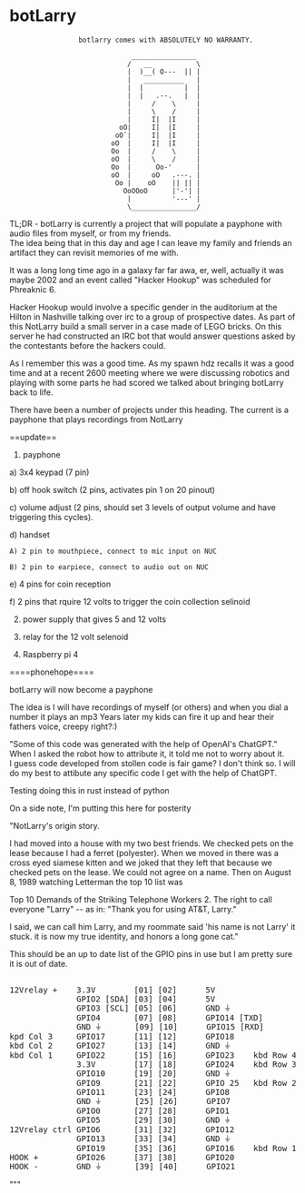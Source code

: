# botLarry
                     botlarry comes with ABSOLUTELY NO WARRANTY.

                                  ________________                       
                                 /   __           \
                                 |  )__( O---  || |                      
                                 |   __________   |
                                 |  |          |  |
                                 |  |   .--.   |  |                      
                                 |     /    \     |                      
                                 |     \    /     |                      
                                 |     I|  |I     |                      
                               oO|     I|  |I     |                      
                              oO`|     I|  |I     |                      
                             oO  |     I|  |I     |                      
                             Oo  |     /    \     |                      
                             oO  |     \    /     |                      
                             Oo  |      Oo-'      |                      
                             oO  |     oO   .---. |                      
                              Oo |    oO    || || |                      
                                OoOOoO      |'-'| |                      
                                 |          '---' |                      
                                 \________________/


TL;DR - botLarry is currently a project that will populate a payphone with audio files from myself, or from my friends.  
The idea being that in this day and age I can leave my family and friends an artifact they can revisit memories of me with.  


 

It was a long long time ago in a galaxy far far awa, er, well, actually it was maybe 2002 and an event called "Hacker Hookup" was scheduled for Phreaknic 6.

Hacker Hookup would involve a specific gender in the auditorium at the Hilton in Nashville talking over irc to a group of prospective dates.  As part of this NotLarry build a small server in a case made of LEGO bricks.  On this server he had constructed an IRC bot that would answer questions asked by the contestants before the hackers could.                                        
                                                                                  
As I remember this was a good time.  As my spawn hdz recalls it was a good time and at a recent 2600 meeting where we were discussing robotics and playing with some parts he had scored we talked about bringing botLarry back to life.
                                                                             
There have been a number of projects under this heading.  The current is a payphone that plays recordings from NotLarry


==update==

1) payphone

  a) 3x4 keypad (7 pin)

  b) off hook switch (2 pins, activates pin 1 on 20 pinout)

  c) volume adjust (2 pins, should set 3 levels of output volume and have triggering this cycles).

  d) handset

    A) 2 pin to mouthpiece, connect to mic input on NUC

    B) 2 pin to earpiece, connect to audio out on NUC

  e) 4 pins for coin reception

  f) 2 pins that rquire 12 volts to trigger the coin collection selinoid

2) power supply that gives 5 and 12 volts

3) relay for the 12 volt selenoid

4) Raspberry pi 4




====phonehope====

botLarry will now become a payphone

The idea is I will have recordings of myself (or others) and when you dial a number it plays an mp3 
Years later my kids can fire it up and hear their fathers voice, creepy right?:)



"Some of this code was generated with the help of OpenAI's ChatGPT."  When I asked the robot how to attribute it, it told me not to worry about it.  
I guess code developed from stollen code is fair game?  I don't think so.  I will do my best to attibute any specific code I get with the help of ChatGPT.


Testing doing this in rust instead of python

On a side note, I'm putting this here for posterity


"NotLarry's origin story.

I had moved into a house with my two best friends.
We checked pets on the lease because I had a ferret (polyester).
When we moved in there was a cross eyed siamese kitten and we joked that they left that because we checked pets on the lease.
We could not agree on a name.
Then  on August 8, 1989 watching Letterman the top 10 list was

Top 10 Demands of the Striking Telephone Workers
 2. The right to call everyone "Larry" -- as in: "Thank you for using
    AT&T, Larry."

I said, we can call him Larry, and my roommate said 'his name is not Larry'
it stuck.
it is now my true identity, and honors a long gone cat."


This should be an up to date list of the GPIO pins in use but 
I am pretty sure it is out of date.


<pre>

12Vrelay +    3.3V        [01] [02]      5V
              GPIO2 [SDA] [03] [04]      5V
              GPIO3 [SCL] [05] [06]      GND ⏚
              GPIO4       [07] [08]      GPIO14 [TXD]
              GND ⏚       [09] [10]      GPIO15 [RXD]
kpd Col 3     GPIO17      [11] [12]      GPIO18
kbd Col 2     GPIO27      [13] [14]      GND ⏚
kbd Col 1     GPIO22      [15] [16]      GPIO23    kbd Row 4
              3.3V        [17] [18]      GPIO24    kbd Row 3
              GPIO10      [19] [20]      GND ⏚
              GPIO9       [21] [22]      GPIO 25   kbd Row 2
              GPIO11      [23] [24]      GPIO8
              GND ⏚       [25] [26]      GPIO7
              GPIO0       [27] [28]      GPIO1
              GPIO5       [29] [30]      GND ⏚
12Vrelay ctrl GPIO6       [31] [32]      GPIO12
              GPIO13      [33] [34]      GND ⏚
              GPIO19      [35] [36]      GPIO16    kbd Row 1
HOOK +        GPIO26      [37] [38]      GPIO20
HOOK -        GND ⏚       [39] [40]      GPIO21
</pre>
"""
